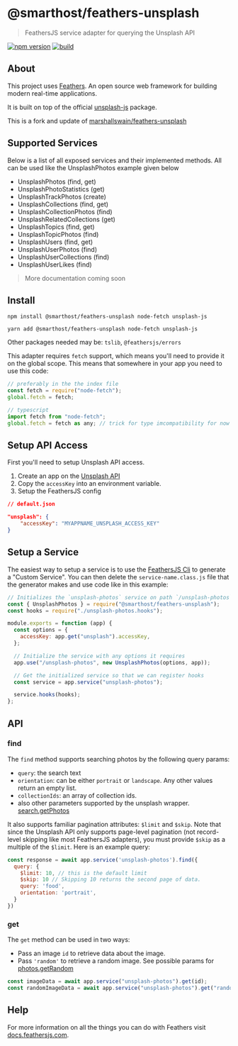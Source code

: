 # @smarthost/feathers-unsplash

> FeathersJS service adapter for querying the Unsplash API

[![npm version](https://badge.fury.io/js/%40smarthost%2Ffeathers-unsplash.svg)](https://badge.fury.io/js/%40smarthost%2Ffeathers-unsplash)
[![build](https://github.com/smart-host/feathers-unsplash/actions/workflows/lint-and-test.yml/badge.svg)](https://github.com/smart-host/feathers-unsplash/actions/workflows/lint-and-test.yml)

## About

This project uses [Feathers](http://feathersjs.com). An open source web framework for building modern real-time applications.

It is built on top of the official [unsplash-js](https://github.com/unsplash/unsplash-js) package.

This is a fork and update of [marshallswain/feathers-unsplash](https://github.com/marshallswain/feathers-unsplash)

## Supported Services

Below is a list of all exposed services and their implemented methods.
All can be used like the UnsplashPhotos example given below

- UnsplashPhotos (find, get)
- UnsplashPhotoStatistics (get)
- UnsplashTrackPhotos (create)
- UnsplashCollections (find, get)
- UnsplashCollectionPhotos (find)
- UnsplashRelatedCollections (get)
- UnsplashTopics (find, get)
- UnsplashTopicPhotos (find)
- UnsplashUsers (find, get)
- UnsplashUserPhotos (find)
- UnsplashUserCollections (find)
- UnsplashUserLikes (find)

> More documentation coming soon

## Install

```shell
npm install @smarthost/feathers-unsplash node-fetch unsplash-js

yarn add @smarthost/feathers-unsplash node-fetch unsplash-js
```

Other packages needed may be: `tslib`, `@feathersjs/errors`

This adapter requires `fetch` support, which means you'll need to provide it on the global scope. This means that somewhere in your app you need to use this code:

```js
// preferably in the the index file
const fetch = require("node-fetch");
global.fetch = fetch;

// typescript
import fetch from "node-fetch";
global.fetch = fetch as any; // trick for type imcompatibility for now
```

## Setup API Access

First you'll need to setup Unsplash API access.

1. Create an app on the [Unsplash API](https://unsplash.com/developers)
2. Copy the `accessKey` into an environment variable.
3. Setup the FeathersJS config

```json
// default.json

"unsplash": {
    "accessKey": "MYAPPNAME_UNSPLASH_ACCESS_KEY"
}
```

## Setup a Service

The easiest way to setup a service is to use the [FeathersJS Cli](https://docs.feathersjs.com/guides/basics/services.html#generating-a-service) to generate a "Custom Service". You can then delete the `service-name.class.js` file that the generator makes and use code like in this example:

```js
// Initializes the `unsplash-photos` service on path `/unsplash-photos`
const { UnsplashPhotos } = require("@smarthost/feathers-unsplash");
const hooks = require("./unsplash-photos.hooks");

module.exports = function (app) {
  const options = {
    accessKey: app.get("unsplash").accessKey,
  };

  // Initialize the service with any options it requires
  app.use("/unsplash-photos", new UnsplashPhotos(options, app));

  // Get the initialized service so that we can register hooks
  const service = app.service("unsplash-photos");

  service.hooks(hooks);
};
```

## API

### find

The `find` method supports searching photos by the following query params:

- `query`: the search text
- `orientation`: can be either `portrait` or `landscape`. Any other values return an empty list.
- `collectionIds`: an array of collection ids.
- also other parameters supported by the unsplash wrapper. [search.getPhotos](https://github.com/unsplash/unsplash-js#searchgetphotosarguments-additionalfetchoptions)

It also supports familiar pagination attributes: `$limit` and `$skip`. Note that since the Unsplash API only supports page-level pagination (not record-level skipping like most FeathersJS adapters), you must provide `$skip` as a multiple of the `$limit`. Here is an example query:

```js
const response = await app.service('unsplash-photos').find({
  query: {
    $limit: 10, // this is the default limit
    $skip: 10 // Skipping 10 returns the second page of data.
    query: 'food',
    orientation: 'portrait',
  }
})
```

### get

The `get` method can be used in two ways:

- Pass an image `id` to retrieve data about the image.
- Pass `'random'` to retrieve a random image. See possible params for [photos.getRandom](https://github.com/unsplash/unsplash-js#photosgetrandomarguments-additionalfetchoptions)

```js
const imageData = await app.service("unsplash-photos").get(id);
const randomImageData = await app.service("unsplash-photos").get("random");
```

## Help

For more information on all the things you can do with Feathers visit [docs.feathersjs.com](http://docs.feathersjs.com).
